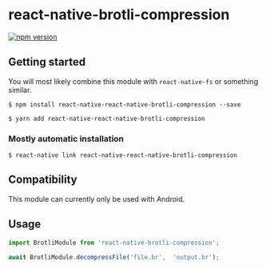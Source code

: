 # react-native-brotli-compression

[![npm version](https://badge.fury.io/js/react-native-brotli-compression.svg)](https://badge.fury.io/js/react-native-brotli-compression)

## Getting started

You will most likely combine this module with `react-native-fs` or something similar.

`$ npm install react-native-react-native-brotli-compression --save`

`$ yarn add react-native-react-native-brotli-compression`

### Mostly automatic installation

`$ react-native link react-native-react-native-brotli-compression`

## Compatibility

This module can currently only be used with Android.


## Usage
```javascript
import BrotliModule from 'react-native-brotli-compression';

await BrotliModule.decompressFile('file.br',  'output.br');
```

